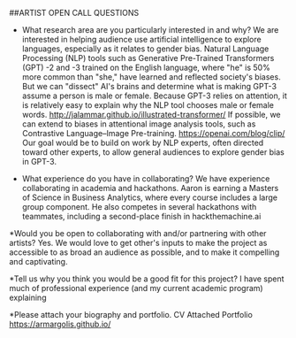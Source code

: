 ##ARTIST OPEN CALL QUESTIONS

* What research area are you particularly interested in and why?
We are interested in helping audience use artificial intelligence to explore languages, especially as it relates to gender bias. Natural Language Processing (NLP) 
tools such as Generative Pre-Trained Transformers (GPT) -2 and -3 trained on the English language, where "he" is 50% more common than "she," have learned and 
reflected society's biases. But we can "dissect" AI's brains and determine what is making GPT-3 assume a person is male or female. Because GPT-3 relies on 
attention, it is relatively easy to explain why the NLP tool chooses male or female words. http://jalammar.github.io/illustrated-transformer/ If possible, we can
extend to biases in attentional image analysis tools, such as Contrastive Language–Image Pre-training. https://openai.com/blog/clip/ Our goal would be to 
build on work by NLP experts, often directed toward other experts, to allow general audiences to explore gender bias in GPT-3.

* What experience do you have in collaborating?
We have experience collaborating in academia and hackathons. Aaron is earning a Masters of Science in Business Analytics, where every course includes a large group 
component. He also competes in several hackathons with teammates, including a second-place finish in hackthemachine.ai

*Would you be open to collaborating with and/or partnering with other artists?
Yes. We would love to get other's inputs to make the project as accessible to as broad an audience as possible, and to make it compelling and captivating.

*Tell us why you think you would be a good fit for this project?
I have spent much of professional experience (and my current academic program) explaining 

*Please attach your biography and portfolio.
CV Attached
Portfolio https://armargolis.github.io/
